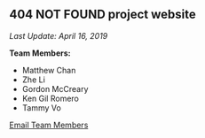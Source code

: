 ## 404 NOT FOUND project website
*Last Update: April 16, 2019*

**Team Members:**
- Matthew Chan
- Zhe Li
- Gordon McCreary
- Ken Gil Romero
- Tammy Vo


[Email Team Members](mailto:gord@uw.edu,matthew417@gmail.com,lz897825130@gmail.com,kgmr@uw.edu,votammy97@gmail.com)
